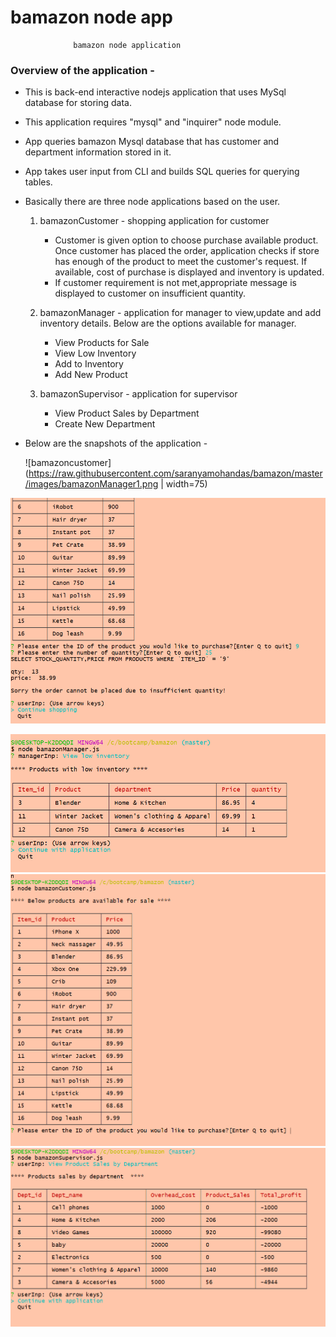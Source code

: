 # bamazon node app
                  bamazon node application

### Overview of the application -
* This is back-end interactive nodejs application that uses MySql database for storing data.
* This application requires "mysql" and "inquirer" node module.
* App queries bamazon Mysql database that has customer and department information stored in it.
* App takes user input from CLI and builds SQL queries for querying tables. 
* Basically there are three node applications based on the user.
     1. bamazonCustomer - shopping application for customer
         -   Customer is given option to choose purchase available product. Once customer has placed the order, application checks if store has enough of the product to meet the customer's request. If available, cost of purchase is displayed and inventory is updated.
         -  If customer requirement is not met,appropriate message is displayed to customer on insufficient quantity.

     2. bamazonManager - application for manager to view,update and add 
          inventory details. Below are the options available for manager.
         
          -  View Products for Sale
          -  View Low Inventory
          -  Add to Inventory
          -  Add New Product
          
     3. bamazonSupervisor - application for supervisor
         - View Product Sales by Department
         - Create New Department


* Below are the snapshots of the application -


  ![bamazoncustomer](https://raw.githubusercontent.com/saranyamohandas/bamazon/master/images/bamazonManager1.png | width=75)

![bamazoncust2](https://raw.githubusercontent.com/saranyamohandas/bamazon/master/images/bamazoncust3.png)

 ![bamazonManager](https://raw.githubusercontent.com/saranyamohandas/bamazon/master/images/bamazonManager2.png)
![bamazonManager1](https://raw.githubusercontent.com/saranyamohandas/bamazon/master/images/bamazoncust1.png)
![bamazonSupervisor](https://raw.githubusercontent.com/saranyamohandas/bamazon/master/images/bamazonSupervisor.png)
